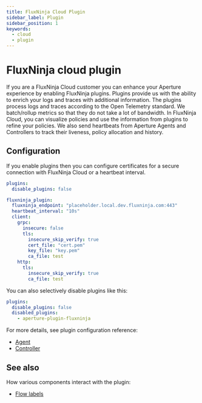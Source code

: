 ```yaml
---
title: FluxNinja Cloud Plugin
sidebar_label: Plugin
sidebar_position: 1
keywords:
  - cloud
  - plugin
---
```


# FluxNinja cloud plugin

If you are a FluxNinja Cloud customer you can enhance your Aperture experience
by enabling FluxNinja plugins. Plugins provide us with the ability to enrich
your logs and traces with additional information. The plugins process logs and
traces according to the Open Telemetry standard. We batch/rollup metrics so that
they do not take a lot of bandwidth. In FluxNinja Cloud, you can visualize
policies and use the information from plugins to refine your policies. We also
send heartbeats from Aperture Agents and Controllers to track their liveness,
policy allocation and history.

## Configuration

If you enable plugins then you can configure certificates for a secure
connection with FluxNinja Cloud or a heartbeat interval.

```yaml
plugins:
  disable_plugins: false

fluxninja_plugin:
  fluxninja_endpoint: "placeholder.local.dev.fluxninja.com:443"
  heartbeat_interval: "10s"
  client:
    grpc:
      insecure: false
      tls:
        insecure_skip_verify: true
        cert_file: "cert.pem"
        key_file: "key.pem"
        ca_file: test
    http:
      tls:
        insecure_skip_verify: true
        ca_file: test
```

You can also selectively disable plugins like this:

```yaml
plugins:
  disable_plugins: false
  disabled_plugins:
    - aperture-plugin-fluxninja
```

For more details, see plugin configuration reference:

- [Agent](/reference/configuration/agent.md#plugins)
- [Controller](/reference/configuration/controller.md#plugins)

## See also

How various components interact with the plugin:

- [Flow labels](/concepts/flow-control/flow-label.md#plugin)
